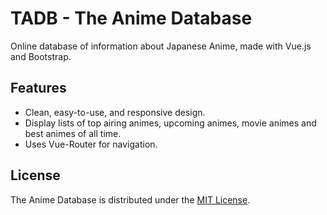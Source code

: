 # TADB - The Anime Database

Online database of information about Japanese Anime, made with Vue.js and Bootstrap.

## Features

* Clean, easy-to-use, and responsive design.
* Display lists of top airing animes, upcoming animes, movie animes and best animes of all time.
* Uses Vue-Router for navigation.

## License

The Anime Database is distributed under the [MIT License](https://github.com/AmeerTaweel/the-anime-database/blob/master/LICENSE).
